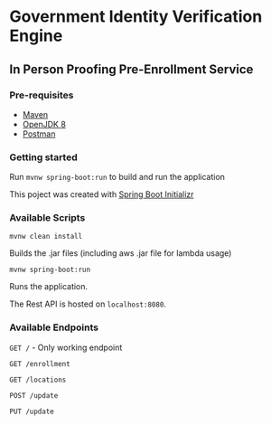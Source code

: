# Government Identity Verification Engine

## In Person Proofing Pre-Enrollment Service

### Pre-requisites
- [Maven](https://maven.apache.org/) 
- [OpenJDK 8](https://developers.redhat.com/products/openjdk/download)
- [Postman](https://www.postman.com/downloads/)

### Getting started
Run `mvnw spring-boot:run` to build and run the application

This poject was created with [Spring Boot Initializr](https://start.spring.io/)

### Available Scripts

`mvnw clean install`

Builds the .jar files (including aws .jar file for lambda usage)

`mvnw spring-boot:run`

Runs the application.

The Rest API is hosted on `localhost:8080`.

### Available Endpoints

`GET /` - Only working endpoint

`GET /enrollment`

`GET /locations`

`POST /update`

`PUT /update`
